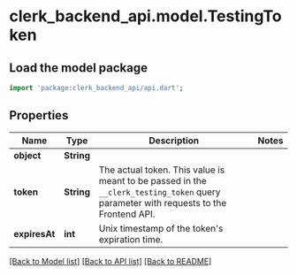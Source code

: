 # clerk_backend_api.model.TestingToken

## Load the model package
```dart
import 'package:clerk_backend_api/api.dart';
```

## Properties
Name | Type | Description | Notes
------------ | ------------- | ------------- | -------------
**object** | **String** |  | 
**token** | **String** | The actual token. This value is meant to be passed in the `__clerk_testing_token` query parameter with requests to the Frontend API. | 
**expiresAt** | **int** | Unix timestamp of the token's expiration time.  | 

[[Back to Model list]](../README.md#documentation-for-models) [[Back to API list]](../README.md#documentation-for-api-endpoints) [[Back to README]](../README.md)


